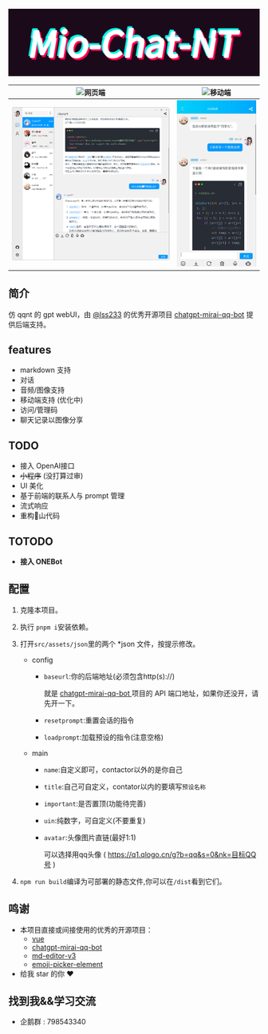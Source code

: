 ![Alt text](github/logo.gif)



| ![网页端](https://img.shields.io/badge/-网页端-E2CDBC?style=for-the-badge)                     | ![移动端](https://img.shields.io/badge/-移动端-E2CDBC?style=for-the-badge)                   | 
|------------------------------|------------------------------|
| ![image](github/web.png) | ![image](github/mobile.png) |


## 简介
仿 qqnt 的 gpt webUI，由 [@lss233](https://github.com/lss233) 的优秀开源项目 [chatgpt-mirai-qq-bot](https://github.com/lss233/chatgpt-mirai-qq-bot) 提供后端支持。

## features
- markdown 支持
- 对话
- 音频/图像支持
- 移动端支持 (优化中) 
- 访问/管理码
- 聊天记录以图像分享


## TODO
- 接入 OpenAI接口
- ~~小程序~~ (没打算过审)
- UI 美化
- 基于前端的联系人与 prompt 管理
- 流式响应
- 重构💩山代码

## TOTODO
- **接入 ONEBot**

## 配置
1. 克隆本项目。
2. 执行 `pnpm i`安装依赖。
3. 打开`src/assets/json`里的两个 *json 文件，按提示修改。
   - config
     - `baseurl`:你的后端地址(必须包含http(s)://)

        就是 [chatgpt-mirai-qq-bot
](https://github.com/lss233/chatgpt-mirai-qq-bot) 项目的 API 端口地址，如果你还没开，请先开一下。
     - `resetprompt`:重置会话的指令
     - `loadprompt`:加载预设的指令(注意空格)
   - main
     - `name`:自定义即可，contactor以外的是你自己
     - `title`:自己可自定义，contator以内的要填写`预设名称`
     - `important`:是否置顶(功能待完善)
     - `uin`:纯数字，可自定义(不要重复)
     - `avatar`:头像图片直链(最好1:1)
        
        可以选择用qq头像 ( https://q1.qlogo.cn/g?b=qq&s=0&nk=目标QQ号 )

4. `npm run build`编译为可部署的静态文件,你可以在`/dist`看到它们。

## 鸣谢
- 本项目直接或间接使用的优秀的开源项目：
  -  [vue](https://vuejs.org/)
  - [chatgpt-mirai-qq-bot
](https://github.com/lss233/chatgpt-mirai-qq-bot) 
  - [md-editor-v3](https://github.com/imzbf/md-editor-v3)
  - [emoji-picker-element](https://www.npmjs.com/package/emoji-picker-element)
- 给我 star 的你 ❤️

## 找到我&&学习交流
- 企鹅群 : 798543340 
